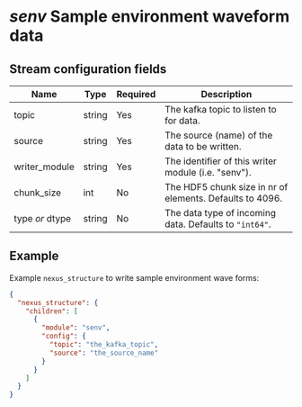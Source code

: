 # *senv* Sample environment waveform data

## Stream configuration fields

|Name|Type|Required|Description|
---|---|---|---|
topic|string|Yes|The kafka topic to listen to for data.|
source|string|Yes|The source (name) of the data to be written.|
writer_module|string|Yes|The identifier of this writer module (i.e. "senv").|
chunk_size|int|No|The HDF5 chunk size in nr of elements. Defaults to 4096.|
type *or* dtype|string|No|The data type of incoming data. Defaults to `"int64"`.|


## Example

Example `nexus_structure` to write sample environment wave forms:

```json
{
  "nexus_structure": {
    "children": [
      {
        "module": "senv",
        "config": {
          "topic": "the_kafka_topic",
          "source": "the_source_name"
        }
      }
    ]
  }
}
```


